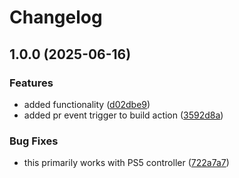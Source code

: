 # Changelog

## 1.0.0 (2025-06-16)


### Features

* added functionality ([d02dbe9](https://github.com/VU-ASE/remote-control/commit/d02dbe98dd835bd4739cfe820e0bcb59e5905692))
* added pr event trigger to build action ([3592d8a](https://github.com/VU-ASE/remote-control/commit/3592d8ae59f6a5204bc76b3e55b973dab5043ffb))


### Bug Fixes

* this primarily works with PS5 controller ([722a7a7](https://github.com/VU-ASE/remote-control/commit/722a7a7baebf7626a4a5038cbb64376eaf00a7e7))
